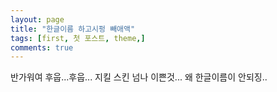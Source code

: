 ```yaml
---
layout: page
title: "한글이름 하고시펑 빼애액"
tags: [first, 첫 포스트, theme,]
comments: true
---
```


반가워여
후웁...후웁... 지킬 스킨 넘나 이쁜것...
왜 한글이름이 안되징..
